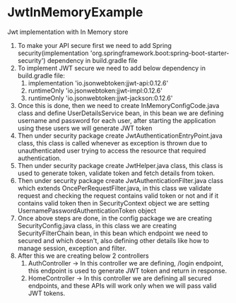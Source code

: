 # JwtInMemoryExample
Jwt implementation with In Memory store

1. To make your API secure first we need to add Spring security(implementation 'org.springframework.boot:spring-boot-starter-security') dependency in build.gradle file
2. To implement JWT secure we need to add below dependency in build.gradle file:
   1. implementation 'io.jsonwebtoken:jjwt-api:0.12.6'
   2. runtimeOnly 'io.jsonwebtoken:jjwt-impl:0.12.6'
   3. runtimeOnly 'io.jsonwebtoken:jjwt-jackson:0.12.6'
3. Once this is done, then we need to create InMemoryConfigCode.java class and define UserDetailsService bean, in this bean we are defining username and password for each user, after starting the application using these users we will generate JWT token
4. Then under security package create JwtAuthenticationEntryPoint.java class, this class is called whenever as exception is thrown due to unauthenticated user trying to access the resource that required authentication.
5. Then under security package create JwtHelper.java class, this class is used to generate token, validate token and fetch details from token.
6. Then under security package create JwtAuthenticationFilter.java class which extends OncePerRequestFilter.java, in this class we validate request and checking the request contains valid token or not and if it contains valid token then in SecurityContext object we are setting UsernamePasswordAuthenticationToken object
7. Once above steps are done, in the config package we are creating SecurityConfig.java class, in this class we are creating SecurityFilterChain bean, in this bean which endpoint we need to secured and which doesn't, also defining other details like how to manage session, exception and filter.
8. After this we are creating below 2 controllers
   1. AuthController -> In this controller we are defining, /login endpoint, this endpoint is used to generate JWT token and return in response.
   2. HomeController -> In this controller we are defining all secured endpoints, and these APIs will work only when we will pass valid JWT tokens.
